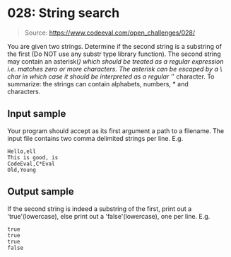 # 028: String search

> Source: https://www.codeeval.com/open_challenges/028/

You are given two strings. Determine if the second string is a substring of the first (Do
NOT use any substr type library function). The second string may contain an asterisk(*)
which should be treated as a regular expression i.e. matches zero or more characters. The
asterisk can be escaped by a \ char in which case it should be interpreted as a regular
'*' character. To summarize: the strings can contain alphabets, numbers, * and \
characters.

## Input sample

Your program should accept as its first argument a path to a filename. The input file
contains two comma delimited strings per line. E.g.

```
Hello,ell
This is good, is
CodeEval,C*Eval
Old,Young
```

## Output sample

If the second string is indeed a substring of the first, print out a 'true'(lowercase),
else print out a 'false'(lowercase), one per line. E.g.

```
true
true
true
false
```
